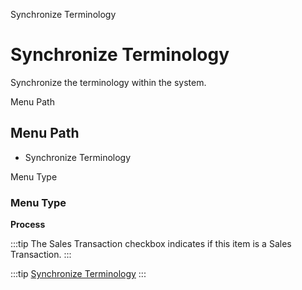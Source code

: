 
Synchronize Terminology
# Synchronize Terminology


Synchronize the terminology within the system.

Menu Path
## Menu Path



- Synchronize Terminology

Menu Type
### Menu Type

**Process**

:::tip
The Sales Transaction checkbox indicates if this item is a Sales Transaction.
:::

:::tip
[Synchronize Terminology](functional-guide/process/process-ad_synchronize.md)
:::